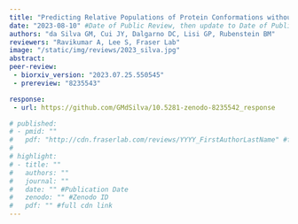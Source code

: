```yaml
---
title: "Predicting Relative Populations of Protein Conformations without a Physics Engine Using AlphaFold2"
date: "2023-08-10" #Date of Public Review, then update to Date of Publication
authors: "da Silva GM, Cui JY, Dalgarno DC, Lisi GP, Rubenstein BM"
reviewers: "Ravikumar A, Lee S, Fraser Lab"
image: "/static/img/reviews/2023_silva.jpg"
abstract:
peer-review:
 - biorxiv_version: "2023.07.25.550545"
 - prereview: "8235543"

response:
 - url: https://github.com/GMdSilva/10.5281-zenodo-8235542_response

# published:
# - pmid: ""
#   pdf: "http://cdn.fraserlab.com/reviews/YYYY_FirstAuthorLastName" #full cdn link
#
# highlight:
# - title: ""
#   authors: ""
#   journal: ""
#   date: "" #Publication Date
#   zenodo: "" #Zenodo ID
#   pdf: "" #full cdn link
---
```

